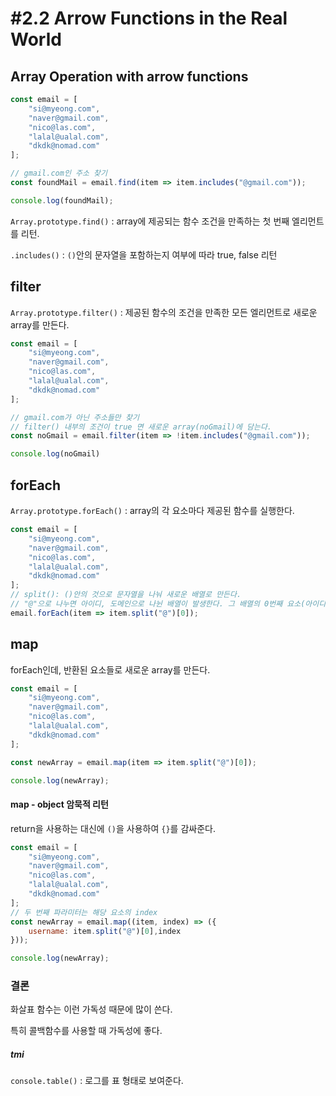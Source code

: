 # #2.2 Arrow Functions in the Real World

## Array Operation with arrow functions

```js
const email = [
    "si@myeong.com", 
    "naver@gmail.com", 
    "nico@las.com", 
    "lalal@ualal.com", 
    "dkdk@nomad.com"
];

// gmail.com인 주소 찾기
const foundMail = email.find(item => item.includes("@gmail.com"));

console.log(foundMail);
```

`Array.prototype.find()` : array에 제공되는 함수 조건을 만족하는 첫 번째 엘리먼트를 리턴.

`.includes()` : `()`안의 문자열을 포함하는지 여부에 따라 true, false 리턴

## filter

`Array.prototype.filter()` : 제공된 함수의 조건을 만족한 모든 엘리먼트로 새로운 array를 만든다.

```js
const email = [
    "si@myeong.com", 
    "naver@gmail.com", 
    "nico@las.com", 
    "lalal@ualal.com", 
    "dkdk@nomad.com"
];

// gmail.com가 아닌 주소들만 찾기
// filter() 내부의 조건이 true 면 새로운 array(noGmail)에 담는다.
const noGmail = email.filter(item => !item.includes("@gmail.com"));

console.log(noGmail)
```

## forEach

`Array.prototype.forEach()` : array의 각 요소마다 제공된 함수를 실행한다.

```js
const email = [
    "si@myeong.com", 
    "naver@gmail.com", 
    "nico@las.com", 
    "lalal@ualal.com", 
    "dkdk@nomad.com"
];
// split(): ()안의 것으로 문자열을 나눠 새로운 배열로 만든다.
// "@"으로 나누면 아이디, 도메인으로 나뉜 배열이 발생한다. 그 배열의 0번째 요소(아이디)만 가져온다.
email.forEach(item => item.split("@")[0]);
```

## map

forEach인데, 반환된 요소들로 새로운 array를 만든다.

```js
const email = [
    "si@myeong.com", 
    "naver@gmail.com", 
    "nico@las.com", 
    "lalal@ualal.com", 
    "dkdk@nomad.com"
];

const newArray = email.map(item => item.split("@")[0]);

console.log(newArray);
```

#### map - object 암묵적 리턴

return을 사용하는 대신에 `()`을 사용하여 `{}`를 감싸준다.

```js
const email = [
    "si@myeong.com", 
    "naver@gmail.com", 
    "nico@las.com", 
    "lalal@ualal.com", 
    "dkdk@nomad.com"
];
// 두 번째 파라미터는 해당 요소의 index
const newArray = email.map((item, index) => ({
    username: item.split("@")[0],index
}));

console.log(newArray);
```

### 결론

화살표 함수는 이런 가독성 때문에 많이 쓴다. 

특히 콜백함수를 사용할 때 가독성에 좋다.

##### tmi
`console.table()` : 로그를 표 형태로 보여준다.
